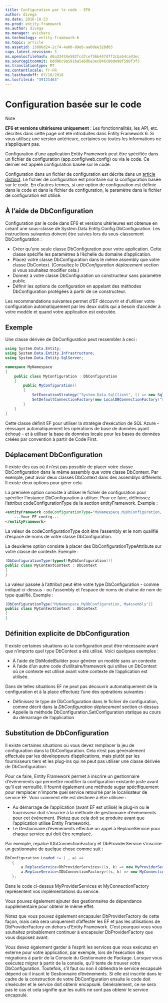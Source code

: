 ```yaml
---
title: Configuration par le code - EF6
author: divega
ms.date: 2016-10-23
ms.prod: entity-framework
ms.author: divega
ms.manager: avickers
ms.technology: entity-framework-6
ms.topic: article
ms.assetid: 13886d24-2c74-4a00-89eb-aa0dee328d83
caps.latest.revision: 3
ms.openlocfilehash: d6a33434e582fcd7ce756b447d7f2cbab4ca43ec
ms.sourcegitcommit: bdd06c9a591ba5e6d6a3ec046c80de98f598f3f3
ms.translationtype: MT
ms.contentlocale: fr-FR
ms.lasthandoff: 07/10/2018
ms.locfileid: "39121463"
---
```

# <a name="code-based-configuration"></a>Configuration basée sur le code
> [!NOTE]
> **EF6 et versions ultérieures uniquement** : Les fonctionnalités, les API, etc. décrites dans cette page ont été introduites dans Entity Framework 6. Si vous utilisez une version antérieure, certaines ou toutes les informations ne s’appliquent pas.  

Configuration d’une application Entity Framework peut être spécifiée dans un fichier de configuration (app.config/web.config) ou via le code. Ce dernier est appelé configuration basée sur le code.  

Configuration dans un fichier de configuration est décrite dans un [article distinct](config-file.md). Le fichier de configuration est prioritaire sur la configuration basée sur le code. En d’autres termes, si une option de configuration est définie dans le code et dans le fichier de configuration, le paramètre dans le fichier de configuration est utilisé.  

## <a name="using-dbconfiguration"></a>À l’aide de DbConfiguration  

Configuration par le code dans EF6 et versions ultérieures est obtenue en créant une sous-classe de System.Data.Entity.Config.DbConfiguration. Les instructions suivantes doivent être suivies lors du sous-classement DbConfiguration :  

- Créer qu’une seule classe DbConfiguration pour votre application. Cette classe spécifie les paramètres à l’échelle du domaine d’application.  
- Placez votre classe DbConfiguration dans le même assembly que votre classe DbContext. (Consultez le *DbConfiguration déplacement* section si vous souhaitez modifier cela.)  
- Donnez à votre classe DbConfiguration un constructeur sans paramètre public.  
- Définir les options de configuration en appelant des méthodes DbConfiguration protégées à partir de ce constructeur.  

Les recommandations suivantes permet d’EF découvrir et d’utiliser votre configuration automatiquement par les deux outils qui a besoin d’accéder à votre modèle et quand votre application est exécutée.  

## <a name="example"></a>Exemple  

Une classe dérivée de DbConfiguration peut ressembler à ceci :  

``` csharp
using System.Data.Entity;
using System.Data.Entity.Infrastructure;
using System.Data.Entity.SqlServer;

namespace MyNamespace
{
    public class MyConfiguration : DbConfiguration
    {
        public MyConfiguration()
        {
            SetExecutionStrategy("System.Data.SqlClient", () => new SqlAzureExecutionStrategy());
            SetDefaultConnectionFactory(new LocalDBConnectionFactory("mssqllocaldb"));
        }
    }
}
```  

Cette classe définit EF pour utiliser la stratégie d’exécution de SQL Azure - réessayer automatiquement les opérations de base de données ayant échoué - et à utiliser la base de données locale pour les bases de données créées par convention à partir de Code First.  

## <a name="moving-dbconfiguration"></a>Déplacement DbConfiguration  

Il existe des cas où il n’est pas possible de placer votre classe DbConfiguration dans le même assembly que votre classe DbContext. Par exemple, peut avoir deux classes DbContext dans des assemblys différents. Il existe deux options pour gérer cela.  

La première option consiste à utiliser le fichier de configuration pour spécifier l’instance DbConfiguration à utiliser. Pour ce faire, définissez l’attribut codeConfigurationType de la section entityFramework. Exemple :  

``` xml
<entityFramework codeConfigurationType="MyNamespace.MyDbConfiguration, MyAssembly">
    ...Your EF config...
</entityFramework>
```  

La valeur de codeConfigurationType doit être l’assembly et le nom qualifié d’espace de noms de votre classe DbConfiguration.  

La deuxième option consiste à placer des DbConfigurationTypeAttribute sur votre classe de contexte. Exemple :  

``` csharp  
[DbConfigurationType(typeof(MyDbConfiguration))]
public class MyContextContext : DbContext
{
}
```  

La valeur passée à l’attribut peut être votre type DbConfiguration - comme indiqué ci-dessus - ou l’assembly et l’espace de noms de chaîne de nom de type qualifié. Exemple :  

``` csharp
[DbConfigurationType("MyNamespace.MyDbConfiguration, MyAssembly")]
public class MyContextContext : DbContext
{
}
```  

## <a name="setting-dbconfiguration-explicitly"></a>Définition explicite de DbConfiguration  

Il existe certaines situations où la configuration peut être nécessaire avant que n’importe quel type DbContext a été utilisé. Voici quelques exemples :  

- À l’aide de DbModelBuilder pour générer un modèle sans un contexte  
- À l’aide d’un autre code d’utilitaire/framework qui utilise un DbContext où ce contexte est utilisé avant votre contexte de l’application est utilisée.  

Dans de telles situations EF ne peut pas découvrir automatiquement de la configuration et à la place effectuez l’une des opérations suivantes :  

- Définissez le type de DbConfiguration dans le fichier de configuration, comme décrit dans la *DbConfiguration déplacement* section ci-dessus
- Appelle la méthode DbConfiguration.SetConfiguration statique au cours du démarrage de l’application  

## <a name="overriding-dbconfiguration"></a>Substitution de DbConfiguration  

Il existe certaines situations où vous devez remplacer la jeu de configuration dans la DbConfiguration. Cela n’est pas généralement effectuée par les développeurs d’applications, mais plutôt par les fournisseurs tiers et les plug-ins qui ne peut pas utiliser une classe dérivée de DbConfiguration.  

Pour ce faire, Entity Framework permet à inscrire un gestionnaire d’événements qui permettre modifier la configuration existante juste avant qu’il est verrouillé.  Il fournit également une méthode sugar spécifiquement pour remplacer n’importe quel service retourné par le localisateur de service EF. Voici comment elle est destinée à être utilisée :  

- Au démarrage de l’application (avant EF est utilisé) le plug-in ou le fournisseur doit s’inscrire à la méthode de gestionnaire d’événements pour cet événement. (Notez que cela doit se produire avant que l’application utilise Entity Framework).  
- Le Gestionnaire d’événements effectue un appel à ReplaceService pour chaque service qui doit être remplacé.  

Par exemple, repalce IDbConnectionFactory et DbProviderService s’inscrire un gestionnaire de quelque chose comme suit :  

``` csharp
DbConfiguration.Loaded += (_, a) =>
   {
       a.ReplaceService<DbProviderServices>((s, k) => new MyProviderServices(s));
       a.ReplaceService<IDbConnectionFactory>((s, k) => new MyConnectionFactory(s));
   };
```  

Dans le code ci-dessus MyProviderServices et MyConnectionFactory représentent vos implémentations du service.  

Vous pouvez également ajouter des gestionnaires de dépendance supplémentaire pour obtenir le même effet.  

Notez que vous pouvez également encapsuler DbProviderFactory de cette façon, mais cela sera uniquement d’affecter les EF et pas les utilisations de DbProviderFactory en dehors d’Entity Framework. C’est pourquoi vous vous souhaitez probablement continuer à encapsuler DbProviderFactory que vous disposez avant.  

Vous devez également garder à l’esprit les services que vous exécutez en externe pour votre application, par exemple, lors de l’exécution des migrations à partir de la Console du Gestionnaire de Package. Lorsque vous exécutez migrer à partir de la console, qu'il tente de trouver votre DbConfiguration. Toutefois, s’il faut ou non il obtiendra le service encapsulé dépend où il inscrit le Gestionnaire d’événements. Si elle est inscrite dans le cadre de la construction de votre DbConfiguration ensuite le code doit s’exécuter et le service doit obtenir encapsulé. Généralement, ce ne sera pas le cas et cela signifie que les outils ne sont pas obtenir le service encapsulé.  
